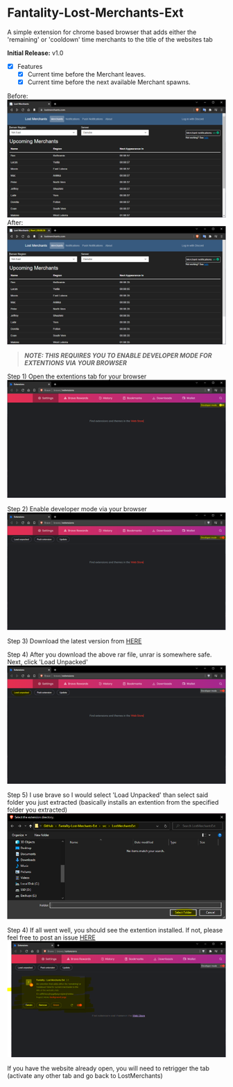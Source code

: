 # Fantality-Lost-Merchants-Ext
A simple extension for chrome based browser that adds either the 'remaining' or 'cooldown' time merchants to the title of the websites tab

**Initial Release:** v1.0
- [x] Features
	- [x] Current time before the Merchant leaves.
	- [x] Current time before the next available Merchant spawns.

Before:
![](https://github.com/Twigzie/Fantality-Lost-Merchants-Ext/blob/main/images/example_1.PNG)
After:
![](https://github.com/Twigzie/Fantality-Lost-Merchants-Ext/blob/main/images/example_2.PNG)

>***NOTE: THIS REQUIRES YOU TO ENABLE DEVELOPER MODE FOR EXTENTIONS VIA YOUR BROWSER***

Step 1) Open the extentions tab for your browser
![](https://github.com/Twigzie/Fantality-Lost-Merchants-Ext/blob/main/images/step_1.PNG)

Step 2) Enable developer mode via your browser
![](https://github.com/Twigzie/Fantality-Lost-Merchants-Ext/blob/main/images/step_2.PNG)

Step 3) Download the latest version from [HERE](https://github.com/Twigzie/Fantality-Lost-Merchants-Ext/releases)

Step 4) After you download the above rar file, unrar is somewhere safe. Next, click 'Load Unpacked'
![](https://github.com/Twigzie/Fantality-Lost-Merchants-Ext/blob/main/images/step_3.PNG)

Step 5) I use brave so I would select 'Load Unpacked' than select said folder you just extracted (basically installs an extention from the specified folder you extracted)
![](https://github.com/Twigzie/Fantality-Lost-Merchants-Ext/blob/main/images/step_4.PNG)

Step 4) If all went well, you should see the extention installed. If not, please feel free to post an issue [HERE](https://github.com/Twigzie/Fantality-Infinite-Kiwi/issues)
![](https://github.com/Twigzie/Fantality-Lost-Merchants-Ext/blob/main/images/step_5.PNG)

If you have the website already open, you will need to retrigger the tab (activate any other tab and go back to LostMerchants)
